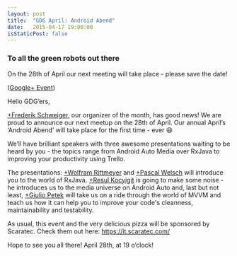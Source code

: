 ```yaml
---
layout: post
title:  "GDG April: Android Abend"
date:   2015-04-17 19:00:00
isStaticPost: false
---
```


### To all the green robots out there

On the 28th of April our next meeting will take place - please save the date!

([Google+ Event](https://plus.google.com/u/0/b/107373371386267684213/events/cl7vl58i58ugnugnbfo8un439n4))

Hello GDG’ers,

[+Frederik Schweiger](https://plus.google.com/105347649283366833102), our organizer of the month, has good news! We are proud to announce our next meetup on the 28th of April. Our annual April’s ‘Android Abend’ will take place for the first time - ever :smile:

We’ll have brilliant speakers with three awesome presentations waiting to be heard by you - the topics range from Android Auto Media over RxJava to improving your productivity using Trello.

The presentations: [+Wolfram Rittmeyer](https://plus.google.com/101948439228765005787) and [+Pascal Welsch](https://plus.google.com/108162731626734859070) will introduce you to the world of RxJava. [+Resul Kocyigit](https://plus.google.com/113156548068895538968) is going to make some noise - he introduces us to the media universe on Android Auto and, last but not least, [+Giulio Petek](https://plus.google.com/109582695389511977136) will take us on a ride through the world of MVVM and teach us how it can help you to improve your code's cleanness, maintainability and testability.

As usual, this event and the very delicious pizza will be sponsored by Scaratec. Check them out here: https://it.scaratec.com/

Hope to see you all there! April 28th, at 19 o’clock!
